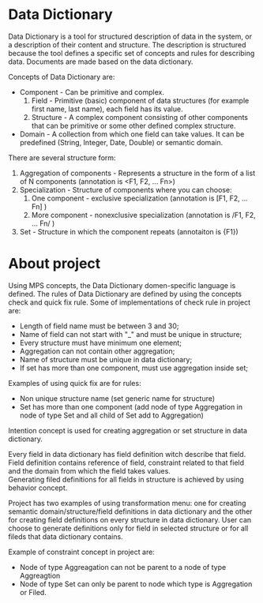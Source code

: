 # Data Dictionary


Data Dictionary is a tool for structured description of data in the system, or a description of their content and structure.
The description is structured because the tool defines a specific set of concepts and rules for describing data. Documents are made based on the data dictionary.

Concepts of Data Dictionary are:

- Component - Can be primitive and complex. 
    1. Field  - Primitive (basic) component of data structures (for example first name, last name), each field has its value.
    2. Structure - A complex component consisting of other components that can be primitive or some other defined complex structure.
- Domain - A collection from which one field can take values. It can be predefined (String, Integer, Date, Double) or semantic domain.


There are several structure form: 
 1. Aggregation of components - Represents a structure in the form of a list of N components (annotation is <F1, F2, ... Fn>)
 2. Specialization  - Structure of components where you can choose:
     1. One component - exclusive specialization (annotation is [F1, F2, ... Fn] )
     2. More component - nonexclusive specialization (annotation is /F1, F2, ... Fn/ )
3. Set  - Structure in which the component repeats (annotaiton is {F1})

# About project 

Using MPS concepts, the Data Dictionary domen-specific language is defined. 
The rules of Data Dictionary are defined by using the concepts check and quick fix rule. Some of implementations of check rule in project are:
- Length of field name must be between 3 and 30;
- Name of field can not start with "_" and must be unique in structure;
- Every structure must have minimum one element;
- Aggregation can not contain other aggregation;
- Name of structure must be unique in data dictionary;
- If set has more than one component, must use aggregation inside set;

Examples of using quick fix are for rules:
- Non unique structure name (set generic name for structure)
- Set has more than one component (add node of type Aggregation in node of type Set and all child of Set add to Aggregation) 
                                                                                                                                                                                                                                                                                                                                                                                                                                                                                                                                                                                                     
Intention concept is used for creating aggregation or set structure in data dictionary. 

Every field in data dictionary has field definition witch describe that field. 
Field definition contains reference of field, constraint related to that field and the domain from which the field takes values.               
Generating filed definitions for all fields in structure is achieved by using behavior concept.

Project has two examples of using transformation menu: one for creating semantic domain/structure/field definitions in data dictionary and
the other for creating field definitions on every structure in data dictionary. User can choose to generate definitions only for field in selected structure or for all fileds that data dictionary contains.  

Example of constraint concept in project are:
 - Node of type Aggreagation can not be parent to a node of type Aggreagtion
 - Node of type Set can only be parent to node which type is Aggregation or Filed.
 
                                                                                                                                                                                                                                                                                            